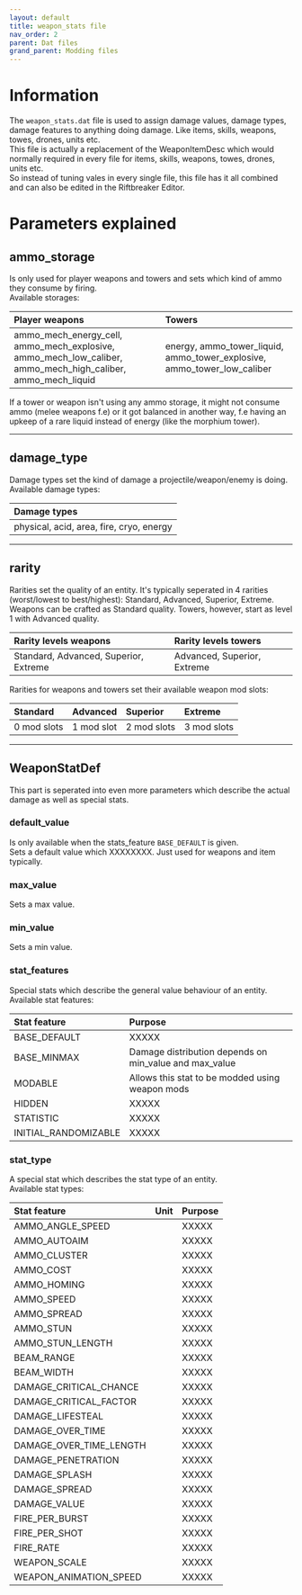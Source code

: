 ```yaml
---
layout: default
title: weapon_stats file
nav_order: 2
parent: Dat files
grand_parent: Modding files
---
```


# Information

The `weapon_stats.dat` file is used to assign damage values, damage types, damage features to anything doing damage. Like items, skills, weapons, towes, drones, units etc.  
This file is actually a replacement of the WeaponItemDesc which would normally required in every file for items, skills, weapons, towes, drones, units etc.  
So instead of tuning vales in every single file, this file has it all combined and can also be edited in the Riftbreaker Editor.  
  
# Parameters explained
## ammo_storage
Is only used for player weapons and towers and sets which kind of ammo they consume by firing.  
Available storages:  

| Player weapons | Towers |
|:-------------|:-------------|
| ammo_mech_energy_cell, ammo_mech_explosive, ammo_mech_low_caliber, ammo_mech_high_caliber, ammo_mech_liquid | energy, ammo_tower_liquid, ammo_tower_explosive, ammo_tower_low_caliber |

If a tower or weapon isn't using any ammo storage, it might not consume ammo (melee weapons f.e) or it got balanced in another way, f.e having an upkeep of a rare liquid instead of energy (like the morphium tower).

---

## damage_type
Damage types set the kind of damage a projectile/weapon/enemy is doing.  
Available damage types:  

| Damage types |
|:-------------|
| physical, acid, area, fire, cryo, energy |

---

## rarity
Rarities set the quality of an entity. It's typically seperated in 4 rarities (worst/lowest to best/highest): Standard, Advanced, Superior, Extreme.  
Weapons can be crafted as Standard quality. Towers, however, start as level 1 with Advanced quality.

| Rarity levels weapons | Rarity levels towers |
|:-------------|:-------------|
| Standard, Advanced, Superior, Extreme | Advanced, Superior, Extreme |

Rarities for weapons and towers set their available weapon mod slots:  

| Standard | Advanced | Superior | Extreme |
|:-------------|:-------------|:-------------|:-------------|
| 0 mod slots | 1 mod slot | 2 mod slots | 3 mod slots |

---

## WeaponStatDef
This part is seperated into even more parameters which describe the actual damage as well as special stats.

### default_value
Is only available when the stats_feature `BASE_DEFAULT` is given.  
Sets a default value which XXXXXXXX. Just used for weapons and item typically.

### max_value
Sets a max value.

### min_value
Sets a min value.

### stat_features
Special stats which describe the general value behaviour of an entity.  
Available stat features:  

| Stat feature | Purpose |
|:-------------|:-------------|
| BASE_DEFAULT | XXXXX |
| BASE_MINMAX | Damage distribution depends on min_value and max_value |
| MODABLE | Allows this stat to be modded using weapon mods |
| HIDDEN | XXXXX |
| STATISTIC | XXXXX |
| INITIAL_RANDOMIZABLE | XXXXX |

### stat_type
A special stat which describes the stat type of an entity.  
Available stat types:  

| Stat feature | Unit | Purpose |
|:-------------|:-------------|:-------------|
| AMMO_ANGLE_SPEED | | XXXXX |
| AMMO_AUTOAIM | | XXXXX |
| AMMO_CLUSTER | | XXXXX |
| AMMO_COST | | XXXXX |
| AMMO_HOMING | | XXXXX |
| AMMO_SPEED | | XXXXX |
| AMMO_SPREAD | | XXXXX |
| AMMO_STUN | | XXXXX |
| AMMO_STUN_LENGTH | | XXXXX |
| BEAM_RANGE | | XXXXX |
| BEAM_WIDTH | | XXXXX |
| DAMAGE_CRITICAL_CHANCE | | XXXXX |
| DAMAGE_CRITICAL_FACTOR | | XXXXX |
| DAMAGE_LIFESTEAL | | XXXXX |
| DAMAGE_OVER_TIME | | XXXXX |
| DAMAGE_OVER_TIME_LENGTH | | XXXXX |
| DAMAGE_PENETRATION | | XXXXX |
| DAMAGE_SPLASH | | XXXXX |
| DAMAGE_SPREAD | | XXXXX |
| DAMAGE_VALUE | | XXXXX |
| FIRE_PER_BURST | | XXXXX |
| FIRE_PER_SHOT | | XXXXX |
| FIRE_RATE | | XXXXX |
| WEAPON_SCALE | | XXXXX |
| WEAPON_ANIMATION_SPEED | | XXXXX |